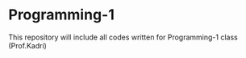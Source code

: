 # Programming-1
This repository will include all codes written for Programming-1 class (Prof.Kadri) 
